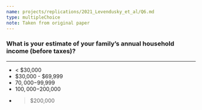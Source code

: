 ```yaml
---
name: projects/replications/2021_Levendusky_et_al/Q6.md
type: multipleChoice
note: Taken from original paper
---
```


### What is your estimate of your family’s annual household income (before taxes)?  

---

- < $30,000 
- $30,000 - $69,999 
- $70,000-$99,999	
- $100,000-$200,000
- > $200,000